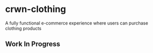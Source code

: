 # crwn-clothing
A fully functional e-commerce experience where users can purchase clothing products

## Work In Progress
